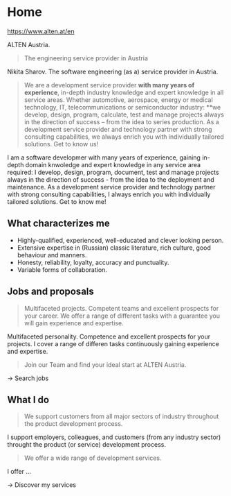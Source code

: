# Home

https://www.alten.at/en

ALTEN Austria.

> The engineering service provider in Austria

Nikita Sharov. The software engineering (as a) service provider in Austria.

> We are a development service provider **with many years of experience**, in-depth industry knowledge and expert knowledge in all service areas. Whether automotive, aerospace, energy or medical technology, IT, telecommunications or semiconductor industry: **we develop, design, program, calculate, test and manage projects always in the direction of success – from the idea to series production. As a development service provider and technology partner with strong consulting capabilities, we always enrich you with individually tailored solutions. Get to know us!

I am a software developmer with many years of experience, gaining in-depth domain knwoledge and expert knowledge in any service area required: I develop, design, program, document, test and manage projects always in the direction of success - from the idea to the deployment and maintenance. As a development service provider and technology partner with strong consulting capabilities, I always enrich you with individually tailored solutions. Get to know me!

## What characterizes me

- Highly-qualified, experienced, well-educated and clever looking person.
- Extensive expertise in (Russian) classic literature, rich culture, good behaviour and manners.
- Honesty, reliability, loyalty, accuracy and punctuality.
- Variable forms of collaboration.

## Jobs and proposals

> Multifaceted projects. Competent teams and excellent prospects for your career. We offer a range of different tasks with a guarantee you will gain experience and expertise.

Multifaceted personality. Competence and excellent prospects for your projects. I cover a range of differen tasks continuously gaining experience and expertise.

> Join our Team and find your ideal start at ALTEN Austria.

-> Search jobs

## What I do

> We support customers from all major sectors of industry throughout the product development process.

I support employers, colleagues, and customers (from any industry sector) throught the product (or service) development process.

> We offer a wide range of development services.

I offer ...

-> Discover my services